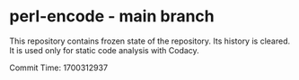 # perl-encode - main branch

This repository contains frozen state of the repository.
Its history is cleared. It is used only for static code
analysis with Codacy.

Commit Time: 1700312937